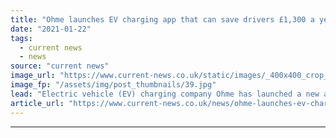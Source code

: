 ```yaml
---
title: "Ohme launches EV charging app that can save drivers £1,300 a year"
date: "2021-01-22"
tags: 
  - current news
  - news
source: "current news"
image_url: "https://www.current-news.co.uk/static/images/_400x400_crop_center-center/Ohme-App-credit-Ohme.jpg"
image_fp: "/assets/img/post_thumbnails/39.jpg"
lead: "​Electric vehicle (EV) charging company Ohme has launched a new app allowing owners to control the costs of charging vehicles."
article_url: "https://www.current-news.co.uk/news/ohme-launches-ev-charging-app-that-can-save-drivers-1-300-a-year?utm_source=rss-feeds&utm_medium=rss&utm_campaign=rss"
---
```


---
